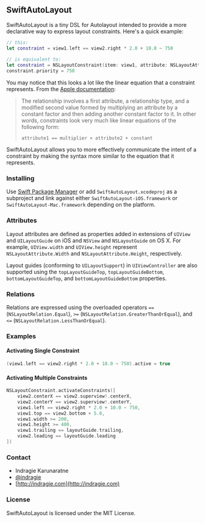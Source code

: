 ## SwiftAutoLayout

SwiftAutoLayout is a tiny DSL for Autolayout intended to provide a more declarative way to express layout constraints. Here's a quick example:

```swift
// this:
let constraint = view1.left == view2.right * 2.0 + 10.0 ~ 750
		
// is equivalent to:
let constraint = NSLayoutConstraint(item: view1, attribute: NSLayoutAttribute.Left, relatedBy: NSLayoutRelation.Equal, toItem: view2, attribute: NSLayoutAttribute.Right, multiplier: 2.0, constant: 10.0)
constraint.priority = 750
```

You may notice that this looks a lot like the linear equation that a constraint represents. From the [Apple documentation](https://developer.apple.com/library/mac/documentation/AppKit/Reference/NSLayoutConstraint_Class/NSLayoutConstraint/NSLayoutConstraint.html):

> The relationship involves a first attribute, a relationship type, and a modified second value formed by multiplying an attribute by a constant factor and then adding another constant factor to it. In other words, constraints look very much like linear equations of the following form:
>
> `attribute1 == multiplier × attribute2 + constant`

SwiftAutoLayout allows you to more effectively communicate the intent of a constraint by making the syntax more similar to the equation that it represents.

### Installing

Use [Swift Package Manager](https://github.com/apple/swift-package-manager) or add `SwiftAutoLayout.xcodeproj` as a subproject and link against either `SwiftAutoLayout-iOS.framework` or `SwiftAutoLayout-Mac.framework` depending on the platform.

### Attributes

Layout attributes are defined as properties added in extensions of `UIView` and `UILayoutGuide` on iOS and `NSView` and `NSLayoutGuide` on OS X. For example, `UIView.width` and `UIView.height` represent `NSLayoutAttribute.Width` and `NSLayoutAttribute.Height`, respectively.

Layout guides (conforming to `UILayoutSupport`) in `UIViewController` are also supported using the `topLayoutGuideTop`, `topLayoutGuideBottom`, `bottomLayoutGuideTop`, and `bottomLayoutGuideBottom` properties.

### Relations

Relations are expressed using the overloaded operators `==` (`NSLayoutRelation.Equal`), `>=` (`NSLayoutRelation.GreaterThanOrEqual`), and `<=` (`NSLayoutRelation.LessThanOrEqual`). 

### Examples

#### Activating Single Constraint

```swift
(view1.left == view2.right * 2.0 + 10.0 ~ 750).active = true
```

#### Activating Multiple Constraints

```swift
NSLayoutConstraint.activateConstraints([
    view2.centerX == view2.superview!.centerX,
    view2.centerY == view2.superview!.centerY,
    view1.left == view2.right * 2.0 + 10.0 ~ 750,
    view1.top == view2.bottom + 5.0,
    view1.width >= 200,
    view1.height >= 400,
    view1.trailing == layoutGuide.trailing,
    view2.leading == layoutGuide.leading
])
```

### Contact

* Indragie Karunaratne
* [@indragie](http://twitter.com/indragie)
* [http://indragie.com](http://indragie.com)

### License

SwiftAutoLayout is licensed under the MIT License.
